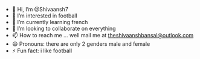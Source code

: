 - 👋 Hi, I’m @Shivaansh7
- 👀 I’m interested in football 
- 🌱 I’m currently learning french
- 💞️ I’m looking to collaborate on everything
- 📫 How to reach me ... well mail me at theshivaanshbansal@outlook.com
- 😄 Pronouns: there are only 2 genders male and female 
- ⚡ Fun fact: i like football

<!---
Shivaansh7/Shivaansh7 is a ✨ special ✨ repository because its `README.md` (this file) appears on your GitHub profile.
You can click the Preview link to take a look at your changes.
--->
